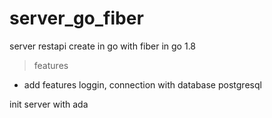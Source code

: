 # server_go_fiber
server restapi create in go with fiber in go 1.8
> features
- add features loggin, connection with database postgresql


init server with ada
